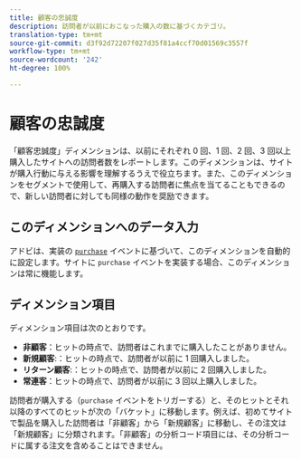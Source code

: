 ```yaml
---
title: 顧客の忠誠度
description: 訪問者が以前におこなった購入の数に基づくカテゴリ。
translation-type: tm+mt
source-git-commit: d3f92d72207f027d35f81a4ccf70d01569c3557f
workflow-type: tm+mt
source-wordcount: '242'
ht-degree: 100%

---
```



# 顧客の忠誠度

「顧客忠誠度」ディメンションは、以前にそれぞれ 0 回、1 回、2 回、3 回以上購入したサイトへの訪問者数をレポートします。このディメンションは、サイトが購入行動に与える影響を理解するうえで役立ちます。また、このディメンションをセグメントで使用して、再購入する訪問者に焦点を当てることもできるので、新しい訪問者に対しても同様の動作を奨励できます。

## このディメンションへのデータ入力

アドビは、実装の [`purchase`](/help/implement/vars/page-vars/events/event-purchase.md) イベントに基づいて、このディメンションを自動的に設定します。サイトに `purchase` イベントを実装する場合、このディメンションは常に機能します。

## ディメンション項目

ディメンション項目は次のとおりです。

* **非顧客**：ヒットの時点で、訪問者はこれまでに購入したことがありません。
* **新規顧客**:：ヒットの時点で、訪問者が以前に 1 回購入しました。
* **リターン顧客**:：ヒットの時点で、訪問者が以前に 2 回購入しました。
* **常連客**：ヒットの時点で、訪問者が以前に 3 回以上購入しました。

訪問者が購入する（`purchase` イベントをトリガーする）と、そのヒットとそれ以降のすべてのヒットが次の「バケット」に移動します。例えば、初めてサイトで製品を購入した訪問者は「非顧客」から「新規顧客」に移動し、その注文は「新規顧客」に分類されます。「非顧客」の分析コード項目には、その分析コードに属する注文を含めることはできません。
